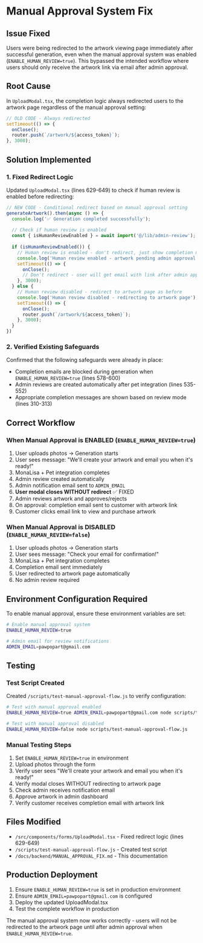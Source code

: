 # Manual Approval System Fix

## Issue Fixed
Users were being redirected to the artwork viewing page immediately after successful generation, even when the manual approval system was enabled (`ENABLE_HUMAN_REVIEW=true`). This bypassed the intended workflow where users should only receive the artwork link via email after admin approval.

## Root Cause
In `UploadModal.tsx`, the completion logic always redirected users to the artwork page regardless of the manual approval setting:

```typescript
// OLD CODE - Always redirected
setTimeout(() => {
  onClose();
  router.push(`/artwork/${access_token}`);
}, 3000);
```

## Solution Implemented

### 1. Fixed Redirect Logic
Updated `UploadModal.tsx` (lines 629-649) to check if human review is enabled before redirecting:

```typescript
// NEW CODE - Conditional redirect based on manual approval setting
generateArtwork().then(async () => {
  console.log('✅ Generation completed successfully');
  
  // Check if human review is enabled
  const { isHumanReviewEnabled } = await import('@/lib/admin-review');
  
  if (isHumanReviewEnabled()) {
    // Human review is enabled - don't redirect, just show completion message
    console.log('Human review enabled - artwork pending admin approval');
    setTimeout(() => {
      onClose();
      // Don't redirect - user will get email with link after admin approval
    }, 3000);
  } else {
    // Human review disabled - redirect to artwork page as before
    console.log('Human review disabled - redirecting to artwork page');
    setTimeout(() => {
      onClose();
      router.push(`/artwork/${access_token}`);
    }, 3000);
  }
})
```

### 2. Verified Existing Safeguards
Confirmed that the following safeguards were already in place:
- Completion emails are blocked during generation when `ENABLE_HUMAN_REVIEW=true` (lines 578-600)
- Admin reviews are created automatically after pet integration (lines 535-552)
- Appropriate completion messages are shown based on review mode (lines 310-313)

## Correct Workflow

### When Manual Approval is ENABLED (`ENABLE_HUMAN_REVIEW=true`)
1. User uploads photos → Generation starts
2. User sees message: "We'll create your artwork and email you when it's ready!"
3. MonaLisa + Pet integration completes
4. Admin review created automatically
5. Admin notification email sent to `ADMIN_EMAIL`
6. **User modal closes WITHOUT redirect** ✅ FIXED
7. Admin reviews artwork and approves/rejects
8. On approval: completion email sent to customer with artwork link
9. Customer clicks email link to view and purchase artwork

### When Manual Approval is DISABLED (`ENABLE_HUMAN_REVIEW=false`)
1. User uploads photos → Generation starts
2. User sees message: "Check your email for confirmation!"
3. MonaLisa + Pet integration completes
4. Completion email sent immediately
5. User redirected to artwork page automatically
6. No admin review required

## Environment Configuration Required

To enable manual approval, ensure these environment variables are set:

```bash
# Enable manual approval system
ENABLE_HUMAN_REVIEW=true

# Admin email for review notifications
ADMIN_EMAIL=pawpopart@gmail.com
```

## Testing

### Test Script Created
Created `/scripts/test-manual-approval-flow.js` to verify configuration:

```bash
# Test with manual approval enabled
ENABLE_HUMAN_REVIEW=true ADMIN_EMAIL=pawpopart@gmail.com node scripts/test-manual-approval-flow.js

# Test with manual approval disabled
ENABLE_HUMAN_REVIEW=false node scripts/test-manual-approval-flow.js
```

### Manual Testing Steps
1. Set `ENABLE_HUMAN_REVIEW=true` in environment
2. Upload photos through the form
3. Verify user sees "We'll create your artwork and email you when it's ready!"
4. Verify modal closes WITHOUT redirecting to artwork page
5. Check admin receives notification email
6. Approve artwork in admin dashboard
7. Verify customer receives completion email with artwork link

## Files Modified
- `/src/components/forms/UploadModal.tsx` - Fixed redirect logic (lines 629-649)
- `/scripts/test-manual-approval-flow.js` - Created test script
- `/docs/backend/MANUAL_APPROVAL_FIX.md` - This documentation

## Production Deployment
1. Ensure `ENABLE_HUMAN_REVIEW=true` is set in production environment
2. Ensure `ADMIN_EMAIL=pawpopart@gmail.com` is configured
3. Deploy the updated UploadModal.tsx
4. Test the complete workflow in production

The manual approval system now works correctly - users will not be redirected to the artwork page until after admin approval when `ENABLE_HUMAN_REVIEW=true`.
